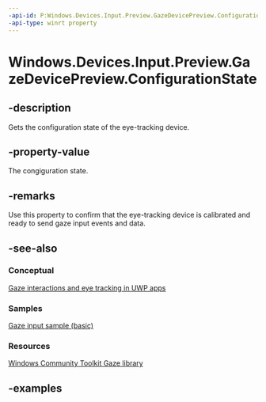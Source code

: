 ```yaml
---
-api-id: P:Windows.Devices.Input.Preview.GazeDevicePreview.ConfigurationState
-api-type: winrt property
---
```


<!-- Property syntax.
public GazeDeviceConfigurationStatePreview ConfigurationState { get; }
-->

# Windows.Devices.Input.Preview.GazeDevicePreview.ConfigurationState

## -description

Gets the configuration state of the eye-tracking device.

## -property-value

The congiguration state.

## -remarks

Use this property to confirm that the eye-tracking device is calibrated and ready to send gaze input events and data.

## -see-also

### Conceptual

[Gaze interactions and eye tracking in UWP apps](https://docs.microsoft.com/windows/uwp/design/input/gaze-interactions)

### Samples

[Gaze input sample (basic)](https://github.com/MicrosoftDocs/windows-topic-specific-samples/archive/uwp-gazeinput-basic.zip)

### Resources

[Windows Community Toolkit Gaze library](https://docs.microsoft.com/windows/uwpcommunitytoolkit/gaze/gazeinteractionlibrary)

## -examples

